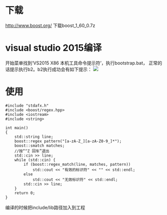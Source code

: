 下载
========
http://www.boost.org/     下载boost_1_60_0.7z

visual studio 2015编译
========
开始菜单找到‘VS2015 X86 本机工具命令提示符’，执行bootstrap.bat，
正常的话提示执行b2。b2执行成功会有如下提示：
![](https://github.com/wjx0912/CppBaseUtils/blob/master/document/image/boost.png)

使用
========
    
	#include "stdafx.h"
	#include <boost/regex.hpp>
	#include <iostream>
	#include <string>
	
	int main()
	{
		std::string line;
		boost::regex pattern("[a-zA-Z_][a-zA-Z0-9_]*");
		boost::smatch matches;
		//按“^Z 回车”退出
		std::cin >> line;
		while (std::cin) {
			if (boost::regex_match(line, matches, pattern))
				std::cout << "有效的标识符" << "" << std::endl;
			else
				std::cout << "无效标识符" << std::endl;
			std::cin >> line;
		}
		return 0;
	}

编译的时候把include/lib路径加入到工程
